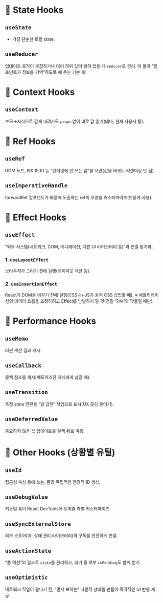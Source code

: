 # 📘 State Hooks

## `useState`

- 가장 단순한 로컬 state.

## `useReducer`

업데이트 로직이 복잡하거나 여러 하위 값이 얽혀 있을 때 `reducer`로 관리.
이 둘이 “컴포넌트가 정보를 기억”하도록 해 주는 기본 축!

# 📘 Context Hooks

## `useContext`

부모→자식으로 깊게 내려가도 `props` 없이 바로 값 읽기(테마, 현재 사용자 등).

# 📘 Ref Hooks

## `useRef`

DOM 노드, 타이머 ID 등 “렌더링에 안 쓰는 값”을 보관(값을 바꿔도 리렌더링 안 됨).

## `useImperativeHandle`

forwardRef 컴포넌트가 바깥에 노출하는 ref의 모양을 커스터마이즈(드물게 사용).

# 📘 Effect Hooks

## `useEffect`

“외부 시스템(네트워크, DOM, 애니메이션, 다른 UI 라이브러리 등)”과 연결·동기화.

### 1. `useLayoutEffect`

브라우저가 그리기 전에 실행(레이아웃 계산 등).

### 2. `useInsertionEffect`

React가 DOM을 바꾸기 전에 실행(CSS-in-JS가 동적 CSS 삽입할 때).
※ 애플리케이션의 데이터 흐름을 조정하려고 Effect를 남발하지 말 것(정말 ‘외부’와 맞물릴 때만).

# 📘 Performance Hooks

## `useMemo`

비싼 계산 결과 캐시.

## `useCallback`

콜백 참조를 캐시(메모이즈된 자식에게 넘길 때).

## `useTransition`

특정 state 전환을 “덜 급한” 작업으로 표시(UX 끊김 줄이기).

## `useDeferredValue`

중요하지 않은 값 업데이트를 살짝 뒤로 미룸.

# 📘 Other Hooks (상황별 유틸)

## `useId`

접근성 속성 등에 쓰는, 환경 독립적인 안정적 ID 생성.

## `useDebugValue`

커스텀 훅이 React DevTools에 보여줄 라벨 커스터마이즈.

## `useSyncExternalStore`

외부 스토어(예: 상태 관리 라이브러리)의 구독을 안전하게 연결.

## `useActionState`

“폼 액션”의 결과로 `state`를 관리하고, 대기 중 여부 `isPending`도 함께 받기.

## `useOptimistic`

네트워크 작업이 끝나기 전, “먼저 보이는” 낙관적 상태를 만들어 즉각적인 UI 반응 제공.

